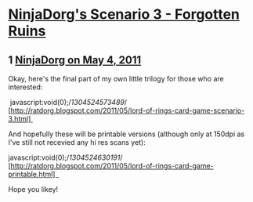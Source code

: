 # [NinjaDorg&#039;s Scenario 3 - Forgotten Ruins](https://community.fantasyflightgames.com/topic/46253-ninjadorgs-scenario-3-forgotten-ruins/)

## 1 [NinjaDorg on May 4, 2011](https://community.fantasyflightgames.com/topic/46253-ninjadorgs-scenario-3-forgotten-ruins/?do=findComment&comment=463397)

Okay, here's the final part of my own little trilogy for those who are interested:

 javascript:void(0);/*1304524573489*/ [http://ratdorg.blogspot.com/2011/05/lord-of-rings-card-game-scenario-3.html]   

And hopefully these will be printable versions (although only at 150dpi as I've still not recevied any hi res scans yet):

javascript:void(0);/*1304524630191*/ [http://ratdorg.blogspot.com/2011/05/lord-of-rings-card-game-printable.html]  

Hope you likey!

 

 

 

 

